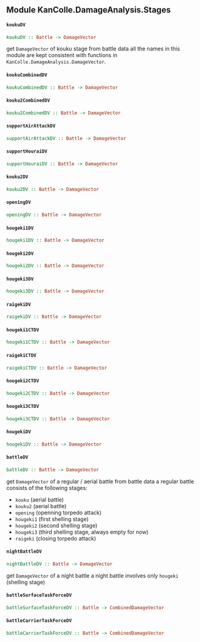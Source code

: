 ## Module KanColle.DamageAnalysis.Stages

#### `koukuDV`

``` purescript
koukuDV :: Battle -> DamageVector
```

get `DamageVector` of kouku stage from battle data
all the names in this module are kept consistent with functions in
`KanColle.DamageAnalysis.DamageVector`.

#### `koukuCombinedDV`

``` purescript
koukuCombinedDV :: Battle -> DamageVector
```

#### `kouku2CombinedDV`

``` purescript
kouku2CombinedDV :: Battle -> DamageVector
```

#### `supportAirAttackDV`

``` purescript
supportAirAttackDV :: Battle -> DamageVector
```

#### `supportHouraiDV`

``` purescript
supportHouraiDV :: Battle -> DamageVector
```

#### `kouku2DV`

``` purescript
kouku2DV :: Battle -> DamageVector
```

#### `openingDV`

``` purescript
openingDV :: Battle -> DamageVector
```

#### `hougeki1DV`

``` purescript
hougeki1DV :: Battle -> DamageVector
```

#### `hougeki2DV`

``` purescript
hougeki2DV :: Battle -> DamageVector
```

#### `hougeki3DV`

``` purescript
hougeki3DV :: Battle -> DamageVector
```

#### `raigekiDV`

``` purescript
raigekiDV :: Battle -> DamageVector
```

#### `hougeki1CTDV`

``` purescript
hougeki1CTDV :: Battle -> DamageVector
```

#### `raigekiCTDV`

``` purescript
raigekiCTDV :: Battle -> DamageVector
```

#### `hougeki2CTDV`

``` purescript
hougeki2CTDV :: Battle -> DamageVector
```

#### `hougeki3CTDV`

``` purescript
hougeki3CTDV :: Battle -> DamageVector
```

#### `hougekiDV`

``` purescript
hougekiDV :: Battle -> DamageVector
```

#### `battleDV`

``` purescript
battleDV :: Battle -> DamageVector
```

get `DamageVector` of a regular / aerial battle from battle data
a regular battle consists of the following stages:

* `kouku`  (aerial battle)
* `kouku2` (aerial battle)
* `opening` (openning torpedo attack)
* `hougeki1` (first shelling stage)
* `hougeki2` (second shelling stage)
* `hougeki3` (third shelling stage, always empty for now)
* `raigeki` (closing torpedo attack)

#### `nightBattleDV`

``` purescript
nightBattleDV :: Battle -> DamageVector
```

get `DamageVector` of a night battle
a night battle involves only `hougeki` (shelling stage)

#### `battleSurfaceTaskForceDV`

``` purescript
battleSurfaceTaskForceDV :: Battle -> CombinedDamageVector
```

#### `battleCarrierTaskForceDV`

``` purescript
battleCarrierTaskForceDV :: Battle -> CombinedDamageVector
```


